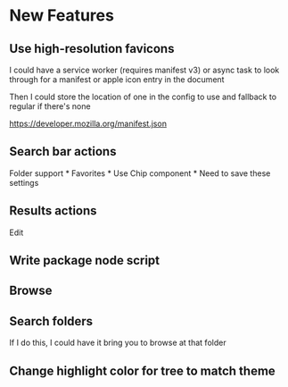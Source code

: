 # New Features
## Use high-resolution favicons
I could have a service worker (requires manifest v3) or async task to look through for a manifest or apple icon entry in the document

Then I could store the location of one in the config to use and fallback to regular if there's none

https://developer.mozilla.org/manifest.json

## Search bar actions
Folder support
    * Favorites
        * Use Chip component
        * Need to save these settings

## Results actions
Edit

## Write package node script

## Browse

## Search folders
If I do this, I could have it bring you to browse at that folder

## Change highlight color for tree to match theme
